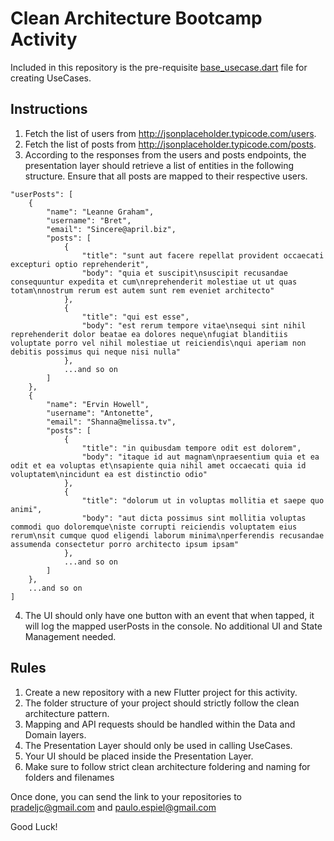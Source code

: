 # Clean Architecture Bootcamp Activity

Included in this repository is the pre-requisite <a href="[http://jsonplaceholder.typicode.com/](https://github.com/JCPradelPH/bootcamp-exam/blob/main/base_usecase.dart)" target="_blank">base_usecase.dart</a> file for creating UseCases.

## Instructions
1. Fetch the list of users from <a href="http://jsonplaceholder.typicode.com/users" target="_blank">http://jsonplaceholder.typicode.com/users</a>.
2. Fetch the list of posts from <a href="http://jsonplaceholder.typicode.com/users" target="_blank">http://jsonplaceholder.typicode.com/posts</a>.
3. According to the responses from the users and posts endpoints, the presentation layer should retrieve a list of entities in the following structure. Ensure that all posts are mapped to their respective users.
```
"userPosts": [
    {
        "name": "Leanne Graham",
        "username": "Bret",
        "email": "Sincere@april.biz",
        "posts": [
            {
                "title": "sunt aut facere repellat provident occaecati excepturi optio reprehenderit",
                "body": "quia et suscipit\nsuscipit recusandae consequuntur expedita et cum\nreprehenderit molestiae ut ut quas totam\nnostrum rerum est autem sunt rem eveniet architecto"
            },
            {
                "title": "qui est esse",
                "body": "est rerum tempore vitae\nsequi sint nihil reprehenderit dolor beatae ea dolores neque\nfugiat blanditiis voluptate porro vel nihil molestiae ut reiciendis\nqui aperiam non debitis possimus qui neque nisi nulla"
            },
            ...and so on
        ]
    },
    {
        "name": "Ervin Howell",
        "username": "Antonette",
        "email": "Shanna@melissa.tv",
        "posts": [
            {
                "title": "in quibusdam tempore odit est dolorem",
                "body": "itaque id aut magnam\npraesentium quia et ea odit et ea voluptas et\nsapiente quia nihil amet occaecati quia id voluptatem\nincidunt ea est distinctio odio"
            },
            {
                "title": "dolorum ut in voluptas mollitia et saepe quo animi",
                "body": "aut dicta possimus sint mollitia voluptas commodi quo doloremque\niste corrupti reiciendis voluptatem eius rerum\nsit cumque quod eligendi laborum minima\nperferendis recusandae assumenda consectetur porro architecto ipsum ipsam"
            },
            ...and so on
        ]
    },
    ...and so on
]
```
4. The UI should only have one button with an event that when tapped, it will log the mapped userPosts in the console. No additional UI and State Management needed.

## Rules
1. Create a new repository with a new Flutter project for this activity.
2. The folder structure of your project should strictly follow the clean architecture pattern.
3. Mapping and API requests should be handled within the Data and Domain layers.
4. The Presentation Layer should only be used in calling UseCases.
5. Your UI should be placed inside the Presentation Layer.
6. Make sure to follow strict clean architecture foldering and naming for folders and filenames

Once done, you can send the link to your repositories to pradeljc@gmail.com and paulo.espiel@gmail.com

Good Luck!
